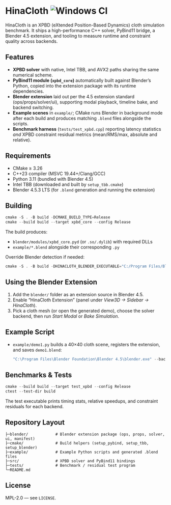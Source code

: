 # HinaCloth ![Windows CI](https://github.com/imeho/HinaCloth/actions/workflows/windows.yml/badge.svg)

HinaCloth is an XPBD (eXtended Position-Based Dynamics) cloth simulation benchmark. It ships a high-performance C++ solver, PyBind11 bridge, a Blender 4.5 extension, and tooling to measure runtime and constraint quality across backends.

## Features
- **XPBD solver** with native, Intel TBB, and AVX2 paths sharing the same numerical scheme.
- **PyBind11 module (`xpbd_core`)** automatically built against Blender’s Python, copied into the extension package with its runtime dependencies.
- **Blender extension** laid out per the 4.5 extension standard (ops/props/solver/ui), supporting modal playback, timeline bake, and backend switching.
- **Example scenes** in `example/`; CMake runs Blender in background mode after each build and produces matching `.blend` files alongside the scripts.
- **Benchmark harness** (`tests/test_xpbd.cpp`) reporting latency statistics *and* XPBD constraint residual metrics (mean/RMS/max, absolute and relative).

## Requirements
- CMake ≥ 3.26
- C++23 compiler (MSVC 19.44+/Clang/GCC)
- Python 3.11 (bundled with Blender 4.5)
- Intel TBB (downloaded and built by `setup_tbb.cmake`)
- Blender 4.5.3 LTS (for `.blend` generation and running the extension)

## Building
```powershell
cmake -S . -B build -DCMAKE_BUILD_TYPE=Release
cmake --build build --target xpbd_core --config Release
```
The build produces:
- `blender/modules/xpbd_core.pyd` (or `.so/.dylib`) with required DLLs
- `example/*.blend` alongside their corresponding `.py`

Override Blender detection if needed:
```powershell
cmake -S . -B build -DHINACLOTH_BLENDER_EXECUTABLE="C:/Program Files/Blender Foundation/Blender 4.5/blender.exe"
```

## Using the Blender Extension
1. Add the `blender/` folder as an extension source in Blender 4.5.
2. Enable “HinaCloth Extension” (panel under *View3D → Sidebar → HinaCloth*).
3. Pick a cloth mesh (or open the generated demo), choose the solver backend, then run *Start Modal* or *Bake Simulation*.

## Example Script
- `example/demo1.py` builds a 40×40 cloth scene, registers the extension, and saves `demo1.blend`:
  ```powershell
  "C:\Program Files\Blender Foundation\Blender 4.5\blender.exe" --background --python example/demo1.py
  ```

## Benchmarks & Tests
```powershell
cmake --build build --target test_xpbd --config Release
ctest --test-dir build
```
The test executable prints timing stats, relative speedups, and constraint residuals for each backend.

## Repository Layout
```
├─blender/            # Blender extension package (ops, props, solver, ui, manifest)
├─cmake/              # Build helpers (setup_pybind, setup_tbb, setup_blender)
├─example/            # Example Python scripts and generated .blend files
├─src/                # XPBD solver and PyBind11 bindings
├─tests/              # Benchmark / residual test program
└─README.md
```

## License
MPL-2.0 — see `LICENSE`.
